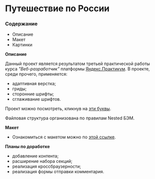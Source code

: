 # Путешествие по России

### Содержание
* Описание
* Макет
* Картинки

**Описание**

Данный проект является результатом третьей практической работы курса _"Веб-разработчик"_ платформы [Яндекс.Практикум](praktikum.yandex.ru "Yandex.Практикум"). В проекте, среди прочего, применяется:
- адаптивная верстка;
- гриды;
- сторонние шрифты;
- сглаживание шрифтов.

Проект можно посмотреть, кликнув на [эти буквы](https://shiny-lodge.github.io/russian-travel/). 

Файловая структура организована по правилам Nested БЭМ.

**Макет**

* Ознакомиться с макетом можно по [этой ссылке](https://www.figma.com/file/OyRWEjU6wBwRe1hapzQoLx/Sprint-3%3A-Russia-%2F-desktop-%2B-mobile?node-id=28503%3A0).

**Планы по доработке**
- добавление контента;
- расширение набора секций;
- реализация кроссбраузерности;
- реализация формы отправки комментария.
